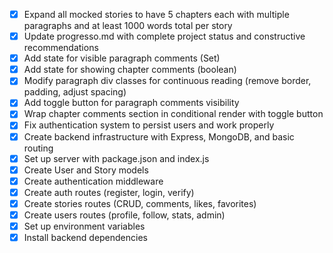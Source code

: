 - [x] Expand all mocked stories to have 5 chapters each with multiple paragraphs and at least 1000 words total per story
- [x] Update progresso.md with complete project status and constructive recommendations
- [x] Add state for visible paragraph comments (Set<number>)
- [x] Add state for showing chapter comments (boolean)
- [x] Modify paragraph div classes for continuous reading (remove border, padding, adjust spacing)
- [x] Add toggle button for paragraph comments visibility
- [x] Wrap chapter comments section in conditional render with toggle button
- [x] Fix authentication system to persist users and work properly
- [x] Create backend infrastructure with Express, MongoDB, and basic routing
- [x] Set up server with package.json and index.js
- [x] Create User and Story models
- [x] Create authentication middleware
- [x] Create auth routes (register, login, verify)
- [x] Create stories routes (CRUD, comments, likes, favorites)
- [x] Create users routes (profile, follow, stats, admin)
- [x] Set up environment variables
- [x] Install backend dependencies
